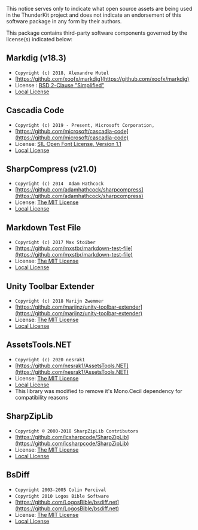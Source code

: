 ﻿This notice serves only to indicate what open source assets are being used in the ThunderKit project and does not indicate an endorsement of this software package in any form by their authors.

This package contains third-party software components governed by the license(s) indicated below:

## Markdig (v18.3)

* `Copyright (c) 2018, Alexandre Mutel`
* [https://github.com/xoofx/markdig](https://github.com/xoofx/markdig)
* License : [BSD 2-Clause "Simplified"](https://github.com/xoofx/markdig/blob/master/license.txt)
* [Local License](assetlink://Packages/com.passivepicasso.thunderkit/Editor/ThirdParty/Markdig/license.txt)

## Cascadia Code

* `Copyright (c) 2019 - Present, Microsoft Corporation,`
* [https://github.com/microsoft/cascadia-code](https://github.com/microsoft/cascadia-code)
* License:  [SIL Open Font License, Version 1.1](http://scripts.sil.org/OFL)
* [Local License](assetlink://Packages/com.passivepicasso.thunderkit/Editor/ThirdParty/CascadiaCode/LICENSE.txt)

## SharpCompress (v21.0)

* `Copyright (c) 2014  Adam Hathcock`
* [https://github.com/adamhathcock/sharpcompress](https://github.com/adamhathcock/sharpcompress)
* License:  [The MIT License](https://github.com/adamhathcock/sharpcompress/blob/master/LICENSE.txt)
* [Local License](assetlink://Packages/com.passivepicasso.thunderkit/Editor/ThirdParty/SharpCompress/LICENSE.txt)

## Markdown Test File

* `Copyright (c) 2017 Max Stoiber`
* [https://github.com/mxstbr/markdown-test-file](https://github.com/mxstbr/markdown-test-file)
* License:  [The MIT License](https://github.com/mxstbr/markdown-test-file/blob/master/LICENSE)
* [Local License](assetlink://Packages/com.passivepicasso.thunderkit/Editor/ThirdParty/MarkdownTestFile/LICENSE.txt)

## Unity Toolbar Extender

* `Copyright (c) 2018 Marijn Zwemmer`
* [https://github.com/marijnz/unity-toolbar-extender](https://github.com/marijnz/unity-toolbar-extender)
* License:  [The MIT License](https://github.com/marijnz/unity-toolbar-extender/blob/master/LICENSE)
* [Local License](assetlink://Packages/com.passivepicasso.thunderkit/Editor/ThirdParty/UnityToolbarExtender/LICENSE.txt)

## AssetsTools.NET 

* `Copyright (c) 2020 nesrak1`
* [https://github.com/nesrak1/AssetsTools.NET](https://github.com/nesrak1/AssetsTools.NET)
* License:  [The MIT License](https://github.com/nesrak1/AssetsTools.NET/blob/master/LICENSE)
* [Local License](assetlink://Packages/com.passivepicasso.thunderkit/Editor/ThirdParty/AssetsTools.NET/LICENSE.md)
* This library was modified to remove it's Mono.Cecil dependency for compatibility reasons

## SharpZipLib

* `Copyright © 2000-2018 SharpZipLib Contributors`
* [https://github.com/icsharpcode/SharpZipLib](https://github.com/icsharpcode/SharpZipLib)
* License:  [The MIT License](https://github.com/icsharpcode/SharpZipLib/blob/master/LICENSE.txt)
* [Local License](assetlink://Packages/com.passivepicasso.thunderkit/Editor/ThirdParty/SharpZipLib/LICENSE.md)

## BsDiff

* `Copyright 2003-2005 Colin Percival`
* `Copyright 2010 Logos Bible Software`
* [https://github.com/LogosBible/bsdiff.net](https://github.com/LogosBible/bsdiff.net)
* License:  [The MIT License](https://raw.githubusercontent.com/LogosBible/bsdiff.net/master/ReadMe.txt)
* [Local License](assetlink://Packages/com.passivepicasso.thunderkit/Editor/ThirdParty/BsDiff/LICENSE.md)
